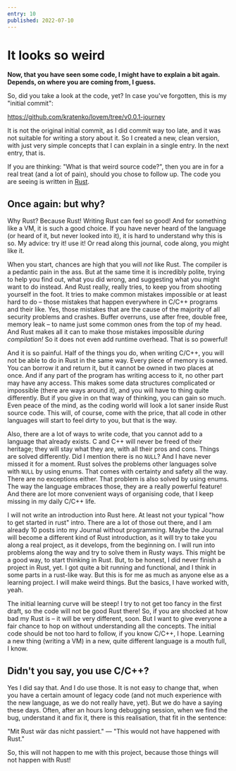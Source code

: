 ```yaml
---
entry: 10
published: 2022-07-10
---
```


# It looks so weird

__Now, that you have seen some code, I might have to explain a bit again. Depends, on where you 
are coming from, I guess.__

So, did you take a look at the code, yet? In case you've forgotten, this is my "initial commit":

https://github.com/kratenko/lovem/tree/v0.0.1-journey

It is not the original initial commit, as I did commit way too late, and it was not suitable for 
writing a story about it. So I created a new, clean version, with just very simple concepts that 
I can explain in a single entry. In the next entry, that is.

If you are thinking: "What is that weird source code?", then you are in for a real treat (and a lot of pain), 
should you chose to follow up. The code you are seeing is written in [Rust][rust].

## Once again: but why?
Why Rust? Because Rust! Writing Rust can feel so good! And for something like a VM, it is such a good choice. 
If you have never heard of the language (or heard of it, but never looked into it), it is hard to understand 
why this is so. My advice: try it! use it! Or read along this journal, code along, you might like it.

When you start, chances are high that you will *not* like Rust. 
The compiler is a pedantic pain in the ass. But at the same time it is incredibly polite, trying to 
help you find out, what you did wrong, and suggesting what you might want to do instead.
And Rust really, really tries, to keep you from shooting yourself in the foot. It 
tries to make common mistakes impossible or at least hard to do &ndash; those mistakes that happen everywhere 
in C/C++ programs and their like. Yes, those mistakes that are the cause of the majority of all security 
problems and crashes. Buffer overruns, use after free, double free, memory leak &ndash; to name just some 
common ones from the top of my head. And Rust makes all it can to make those mistakes impossible *during 
compilation!* So it does not even add runtime overhead. That is so powerful!

And it is so painful. Half of the things you do, when writing C/C++, you will not be able to do in Rust 
in the same way. Every piece of memory is owned. You can borrow it and return it, but it cannot be owned 
in two places at once. And if any part of the program has writing access to it, no other part may have 
any access. This makes some data structures complicated or impossible (there are ways around it), and you 
will have to thing quite differently. But if you give in on that way of thinking, you can gain so much. 
Even peace of the mind, as the coding world will look a lot saner inside Rust source code. This will, of 
course, come with the price, that all code in other languages will start to feel dirty to you, but that 
is the way.

Also, there are a lot of ways to write code, that you cannot add to a language that already exists. 
C and C++ will never be freed of their heritage; they will stay what they are, with all their pros 
and cons. Things are solved differently. Did I mention there is no `NULL`? And I have never missed 
it for a moment. Rust solves the problems other languages solve with `NULL` by using enums. That comes 
with certainty and safety all the way. There are no exceptions either. That problem is also solved 
by using enums. The way the language embraces those, they are a really powerful feature! And there are 
lot more convenient ways of organising code, that I keep missing in my daily C/C++ life.

I will not write an introduction into Rust here. At least not your typical "how to get started in rust"
intro. There are a lot of those out there, and I am already 10 posts into my Journal without programming.
Maybe the Journal will become a different kind of Rust introduction, as it will try to take you along 
a real project, as it develops, from the beginning on. I will run into problems along the way and try to 
solve them in Rusty ways. This might be a good way, to start thinking in Rust. But, to be honest, I 
did never finish a project in Rust, yet. I got quite a bit running and functional, and I think in 
some parts in a rust-like way. But this is for me as much as anyone else as a learning project. I will 
make weird things. But the basics, I have worked with, yeah.

The initial learning curve will be steep! I try to not get too fancy in the first draft, so the code 
will not be good Rust there! So, if you are shocked at how bad my Rust is &ndash; it will be very 
different, soon. But I want to give everyone a fair chance to hop on without understanding all the 
concepts. The initial code should be not too hard to follow, if you know C/C++, I hope. Learning a new 
thing (writing a VM) in a new, quite different language is a mouth full, I know.


## Didn't you say, you use C/C++?
Yes I did say that. And I do use those. It is not easy to change that, when you have a certain amount 
of legacy code (and not much experience with the new language, as we do not really have, yet). But we 
do have a saying these days. Often, after an hours long debugging session, when we find the bug, 
understand it and fix it, there is this realisation, that fit in the sentence:

"Mit Rust wär das nicht passiert." &mdash; "This would not have happened with Rust."

So, this will not happen to me with this project, because those things will not happen with Rust!

[rust]: https://rust-lang.org

